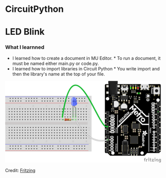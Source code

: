 # CircuitPython

# LED Blink

### What I learnned
* I learned how to create a document in MU Editor.
        * To run a document, it must be named either main.py or code.py.
* I learned how to import libraries in Circuit Python
        * You write import and then the library's name at the top of your file.

<img src="Images/LED_Blink_Fritzing.png">

Credit: [Fritzing](https://learn.adafruit.com/circuitpython-digital-inputs-and-outputs/digital-outputs)


